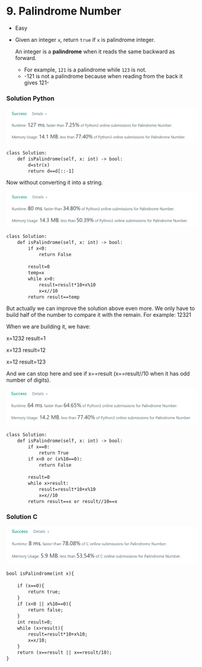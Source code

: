 # 9. Palindrome Number

* Easy
*   Given an integer `x`, return `true` if `x` is palindrome integer.

    An integer is a **palindrome** when it reads the same backward as forward.

    * For example, `121` is a palindrome while `123` is not.
    * \-121 is not a palindrome because when reading from the back it gives 121-

### Solution Python&#x20;

![](<../../../../.gitbook/assets/image (196).png>)

```
class Solution:
    def isPalindrome(self, x: int) -> bool:
        d=str(x)
        return d==d[::-1]
```

Now without converting it into a string.&#x20;

![](<../../../../.gitbook/assets/image (152).png>)

```
class Solution:
    def isPalindrome(self, x: int) -> bool:
        if x<0:
            return False
        
        result=0
        temp=x
        while x>0:
            result=result*10+x%10
            x=x//10
        return result==temp
```

But actually we can improve the solution above even more. We only have to build half of the number to compare it with the remain. For example: 12321

When we are building it, we have:

x=1232      result=1

x=123        result=12

x=12          result=123

And we can stop here and see if x==result (x==result//10 when it has odd number of digits).&#x20;

![](<../../../../.gitbook/assets/image (134).png>)

```
class Solution:
    def isPalindrome(self, x: int) -> bool:
        if x==0:
            return True
        if x<0 or (x%10==0):
            return False
        
        result=0
        while x>result:
            result=result*10+x%10
            x=x//10
        return result==x or result//10==x
```



### Solution C&#x20;

![](<../../../../.gitbook/assets/image (245).png>)

```
bool isPalindrome(int x){

    if (x==0){
        return true;
    }
    if (x<0 || x%10==0){
        return false;
    }
    int result=0;
    while (x>result){
        result=result*10+x%10;
        x=x/10;
    }
    return (x==result || x==result/10);
}
```
